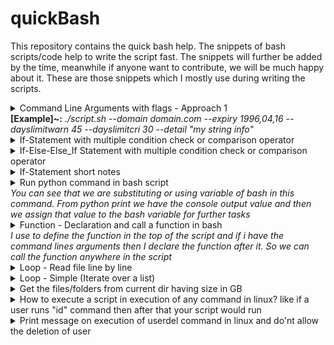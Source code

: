 # quickBash
This repository contains the quick bash help. The snippets of bash scripts/code help to write the script fast. The snippets will further be added by the time, meanwhile if anyone want to contribute, we will be much happy about it. These are those snippets which I mostly use during writing the scripts.



<details>
<summary>Command Line Arguments with flags - Approach 1 <br>
 <b>[Example]~:</b> <i>./script.sh --domain  domain.com --expiry 1996,04,16 --dayslimitwarn 45 --dayslimitcri 30 --detail "my string info"</i>
 </summary>
<!--All you need is a blank line-->

     
	#!/bin/bash
	
	#Define the arguments list in the start of the file
	ARGUMENT_LIST=(
		"domain"
		"expiry"
		"dayslimitcri"
		"dayslimitwarn"
		"detail"
	)
    
	#Read arguments
	opts=$(getopt \
		--longoptions "$(printf "%s:," "${ARGUMENT_LIST[@]}")" \
		--name "$(basename "$0")" \
		--options "" \
		-- "$@"
	)

	
	eval set --$opts

	while [[ $# -gt 0 ]]; do
		case "$1" in
						
			--domain)
				DOMAIN=$2
				shift 2
				;;
	
			--expiry)
				EXPIRY=$2
				shift 2
				;;
	
			--dayslimitcri)
				DAYLIMITCRI=$2
				shift 2
				;;
	
			--dayslimitwarn)
				DAYLIMITWARN=$2
				shift 2
				;;
				
			--detail)
				DETAIL=$2
				shift 2
				;;
				
			*)
				break
				;;
		esac
	done
	
	#Now you can have the values
	echo $DOMAIN
	echo $EXPIRY
	echo $DAYLIMITCRI
	echo $DAYLIMITWARN
	echo $DETAIL
   
</details>


<details>
<summary>If-Statement with multiple condition check or comparison operator </summary>
<!--All you need is a blank line-->

	if [[ "$STR1" == "" ]] || [[ "$STR2" == "" ]] || [[ "$STR2" == "" ]];then
		echo "Arguments are not compelete"
		exit  
	fi
   
</details>


<details>
<summary>If-Else-Else_If Statement with multiple condition check or comparison operator </summary>
<!--All you need is a blank line-->

	if [[ "$STR1" == "" ]] || [[ "$STR2" == "" ]];then

		echo "Arguments are not compelete"
		exit  

	else

		if [[ "$STR1" -gt "$STR2" ]]
		then
			echo "String1: " $STR1 " String2: " $STR2
			exit
		elif [[( "$STR1" -gt "$STR2" )]] && [[( "$STR1" -le "$STR2" )]]
		then
			echo "String1: " $STR1 " String2: " $STR2
			exit 1
		elif [[( "$STR1" -le "$STR2" )]]
		then
			echo "String1: " $STR1 " String2: " $STR2
			exit 2

		fi

	fi
   
</details>

<details>
<summary>If-Statement short notes </summary>
<!--All you need is a blank line-->

```bash
#Ref: https://unix.stackexchange.com/questions/109625/shell-scripting-z-and-n-options-with-if
[ -z "$output2" ]  #string is null, that is, has zero length
[ -n "$output" ] #string is not null
[[ "$STR1" == "" ]]
[[ "$1" == "userdel" ]]
[[ "$STR1" -gt "$STR2" ]]
[[( "$STR1" -le "$STR2" )]]
[ ! -d "$dir" ] #dir does not exist
[ "$(echo "$dirperm" | cut -c6)" != "-" ] #Command execution in if statemnet
```
   
</details>


<details>
<summary>Run python command in bash script <br> 
<i>You can see that we are substituting or using variable of bash in this command. From python print we have the console output value and then we assign
that value to the bash variable for further tasks</i>
</summary>
<!--All you need is a blank line-->

	DAYS_LEFT=`python -c "from datetime import date; print((date($EXPIRY)-date.today()).days)"`
	echo $DAYS_LEFT
   
</details>


<details>
<summary>Function - Declaration and call a function in bash <br> 
<i>I use to define the function in the top of the script and if i have the command lines arguments then I declare the function after it. So we can call the function anywhere in the script</i>
</summary>
<!--All you need is a blank line-->

	#Function definition
	help_function(){
	
	echo "-----HELP FUNCTION-------"
	echo "script.sh [OPTIONS BELOW]"
	
	echo "PARAMETERS"
	echo ""
	echo "--domain <Domain Name>"
	echo "--dayslimitcri <Days Limit for Critical>"
	echo "--dayslimitwarn <Days Limit for Warning>"
	echo "--detail <Other detail>"
	echo ""
	
	echo "Info: At this moment all parameters should be present for execution of script"
	echo "-------------------------"
	}
	
	#Function call
	help_function
   
</details>

	
<details>
<summary>Loop - Read file line by line <br> 
</summary>
<!--All you need is a blank line-->

	while read line; do
	  echo "$line"
	done <file.txt
   
</details>	
	
<details>
<summary>Loop - Simple (Iterate over a list) <br> 
</summary>
<!--All you need is a blank line-->

	for i in element1 element2;
	do 

	echo $i

	done
   
</details>

<details>
<summary>Get the files/folders from current dir having size in GB<br> 
</summary>
<!--All you need is a blank line-->
	
	sudo du -sh * | awk '($1~/[0-9]+\.?[0-9]*G$/)' | cut -f2 | (while read -r dir_files; do
		find ./$dir_files -prune -exec stat --printf='User: %U | Group: %G | Size: ' {} \; -exec du -sh {} \; 
	done)   

</details>

<details>
<summary>How to execute a script in execution of any command in linux? like if a user runs "id" command then after that your script would run</summary>
<!--All you need is a blank line-->

```bash
#Define/Declare below function in /etc/bashrc 
#~ confirm anycommand
#Ref: https://askubuntu.com/questions/22233/always-prompt-the-user-before-executing-a-command-in-the-shell
#We can show the message on the binaries in this way
confirm() {
    echo -n "Do you want to run $*? [N/y] "
    read -N 1 REPLY
    echo
    if test "$REPLY" = "y" -o "$REPLY" = "Y"; then
		"$@"
	else
        echo "Cancelled by user"
    fi
}
```
   
</details>
	

<details>
<summary>Print message on execution of userdel command in linux and do'nt allow the deletion of user</summary>
<!--All you need is a blank line-->

```bash
#Define/Declare below function in /etc/bashrc 
#~ confirm userdel user_name
#We can show the message on the binaries in this way
confirm() {
    echo -n "Do you want to run $*? [N/y] "
    read -N 1 REPLY
    echo
    if test "$REPLY" = "y" -o "$REPLY" = "Y"; then
        if [[ "$1" == "userdel" ]]; then
          echo "Contact to Admin"
        fi
    else
        echo "Cancelled by user"
    fi
}
```
   
</details>

